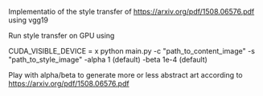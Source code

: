 Implementatio of the style transfer of https://arxiv.org/pdf/1508.06576.pdf using vgg19

Run style transfer on GPU using

CUDA_VISIBLE_DEVICE = x python main.py -c "path_to_content_image" -s "path_to_style_image" -alpha 1 (default) -beta 1e-4 (default)

Play with alpha/beta to generate more or less abstract art according to https://arxiv.org/pdf/1508.06576.pdf

